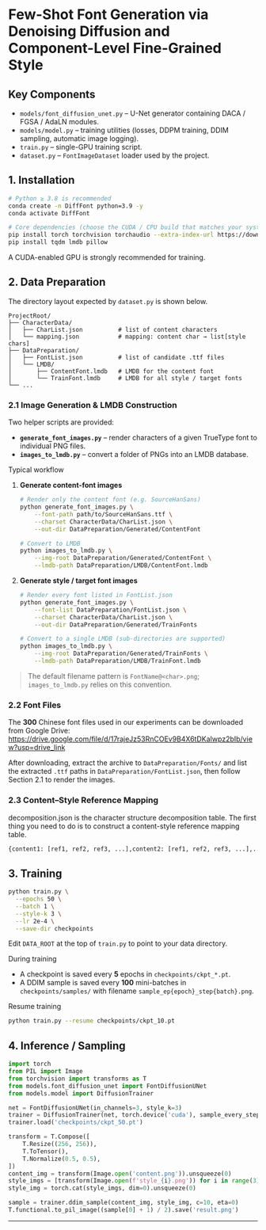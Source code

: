 # Few-Shot Font Generation via Denoising Diffusion and Component-Level Fine-Grained Style

## Key Components

* `models/font_diffusion_unet.py` – U-Net generator containing DACA / FGSA / AdaLN modules.
* `models/model.py` – training utilities (losses, DDPM training, DDIM sampling, automatic image logging).
* `train.py` – single-GPU training script.
* `dataset.py` – `FontImageDataset` loader used by the project.

## 1. Installation
```bash
# Python ≥ 3.8 is recommended
conda create -n DiffFont python=3.9 -y
conda activate DiffFont

# Core dependencies (choose the CUDA / CPU build that matches your system)
pip install torch torchvision torchaudio --extra-index-url https://download.pytorch.org/whl/cu118
pip install tqdm lmdb pillow
```
A CUDA-enabled GPU is strongly recommended for training.

## 2. Data Preparation
The directory layout expected by `dataset.py` is shown below.
```text
ProjectRoot/
├── CharacterData/
│   ├── CharList.json          # list of content characters
│   └── mapping.json           # mapping: content char → list[style chars]
├── DataPreparation/
│   ├── FontList.json          # list of candidate .ttf files
│   └── LMDB/
│       ├── ContentFont.lmdb   # LMDB for the content font
│       └── TrainFont.lmdb     # LMDB for all style / target fonts
└── ...
```
### 2.1 Image Generation & LMDB Construction
Two helper scripts are provided:
* **`generate_font_images.py`** – render characters of a given TrueType font to individual PNG files.
* **`images_to_lmdb.py`** – convert a folder of PNGs into an LMDB database.

Typical workflow
1. **Generate content-font images**
   ```bash
   # Render only the content font (e.g. SourceHanSans)
   python generate_font_images.py \
       --font-path path/to/SourceHanSans.ttf \
       --charset CharacterData/CharList.json \
       --out-dir DataPreparation/Generated/ContentFont

   # Convert to LMDB
   python images_to_lmdb.py \
       --img-root DataPreparation/Generated/ContentFont \
       --lmdb-path DataPreparation/LMDB/ContentFont.lmdb
   ```
2. **Generate style / target font images**
   ```bash
   # Render every font listed in FontList.json
   python generate_font_images.py \
       --font-list DataPreparation/FontList.json \
       --charset CharacterData/CharList.json \
       --out-dir DataPreparation/Generated/TrainFonts

   # Convert to a single LMDB (sub-directories are supported)
   python images_to_lmdb.py \
       --img-root DataPreparation/Generated/TrainFonts \
       --lmdb-path DataPreparation/LMDB/TrainFont.lmdb
   ```
> The default filename pattern is `FontName@<char>.png`; `images_to_lmdb.py` relies on this convention.

### 2.2 Font Files
The **300** Chinese font files used in our experiments can be downloaded from Google Drive:
<https://drive.google.com/file/d/17rajeJz53RnCOEv9B4X6tDKaIwpz2bIb/view?usp=drive_link>

After downloading, extract the archive to `DataPreparation/Fonts/` and list the extracted `.ttf` paths in `DataPreparation/FontList.json`, then follow Section 2.1 to render the images.

### 2.3 Content–Style Reference Mapping

decomposition.json  is the character structure decomposition table.  The first thing you need to do is to construct a content-style reference mapping table. 

```bash
{content1: [ref1, ref2, ref3, ...],content2: [ref1, ref2, ref3, ...],...}
```

## 3. Training
```bash
python train.py \
  --epochs 50 \
  --batch 1 \
  --style-k 3 \
  --lr 2e-4 \
  --save-dir checkpoints
```
Edit `DATA_ROOT` at the top of `train.py` to point to your data directory.

During training
* A checkpoint is saved every **5** epochs in `checkpoints/ckpt_*.pt`.
* A DDIM sample is saved every **100** mini-batches in `checkpoints/samples/` with filename `sample_ep{epoch}_step{batch}.png`.

Resume training
```bash
python train.py --resume checkpoints/ckpt_10.pt
```

## 4. Inference / Sampling
```python
import torch
from PIL import Image
from torchvision import transforms as T
from models.font_diffusion_unet import FontDiffusionUNet
from models.model import DiffusionTrainer

net = FontDiffusionUNet(in_channels=3, style_k=3)
trainer = DiffusionTrainer(net, torch.device('cuda'), sample_every_steps=None)
trainer.load('checkpoints/ckpt_50.pt')

transform = T.Compose([
    T.Resize((256, 256)),
    T.ToTensor(),
    T.Normalize(0.5, 0.5),
])
content_img = transform(Image.open('content.png')).unsqueeze(0)
style_imgs = [transform(Image.open(f'style_{i}.png')) for i in range(3)]
style_img = torch.cat(style_imgs, dim=0).unsqueeze(0)

sample = trainer.ddim_sample(content_img, style_img, c=10, eta=0)
T.functional.to_pil_image((sample[0] + 1) / 2).save('result.png')
```

---

